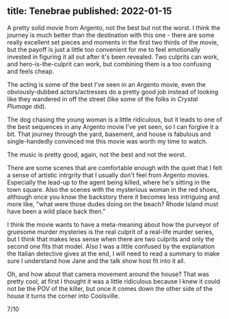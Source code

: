 title: Tenebrae
published: 2022-01-15
----

A pretty solid movie from Argento, not the best but not the worst. I think the journey is much better than the destination with this one - there are some really excellent set pieces and moments in the first two thirds of the movie, but the payoff is just a little too convenient for me to feel emotionally invested in figuring it all out after it's been revealed. Two culprits can work, and hero-is-the-culprit can work, but combining them is a too confusing and feels cheap.

The acting is some of the best I've seen in an Argento movie, even the obviously-dubbed actors/actresses do a pretty good job instead of looking like they wandered in off the street (like some of the folks in _Crystal Plumage_ did).

The dog chasing the young woman is a little ridiculous, but it leads to one of the best sequences in any Argento movie I've yet seen, so I can forgive it a bit. That journey through the yard, basement, and house is fabulous and single-handedly convinced me this movie was worth my time to watch.

The music is pretty good, again, not the best and not the worst.

There are some scenes that are comfortable enough with the quiet that I felt a sense of artistic intrgrity that I usually don't feel from Argento movies. Especially the lead-up to the agent being killed, where he's sitting in the town square. Also the scenes with the mysterious woman in the red shoes, although once you know the backstory there it becomes less intriguing and more like, "what were those dudes doing on the beach? Rhode Island must have been a wild place back then."

I think the movie wants to have a meta-meaning about how the purveyor of gruesome murder mysteries is the real culprit of a real-life murder series, but I think that makes less sense when there are two culprits and only the second one fits that model. Also I was a little confused by the explanation the Italian detective gives at the end, I will need to read a summary to make sure I understand how Jane and the talk show host fit into it all.

Oh, and how about that camera movement around the house? That was pretty cool, at first I thought it was a little ridiculous because I knew it could not be the POV of the killer, but once it comes down the other side of the house it turns the corner into Coolsville.

7/10

